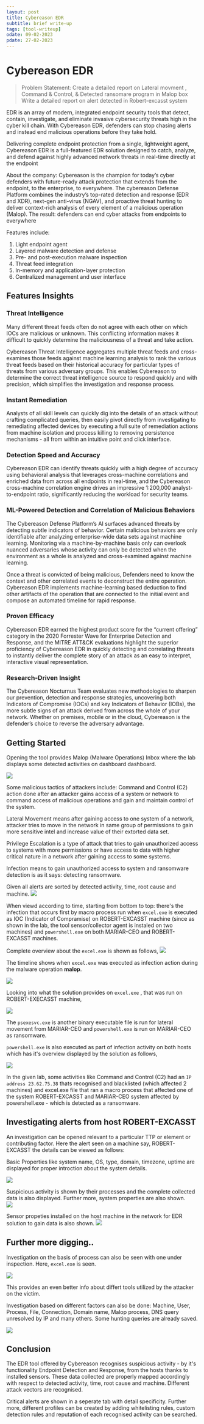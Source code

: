 ```yaml
---
layout: post
title: Cybereason EDR
subtitle: brief write-up
tags: [tool-writeup]
odate: 09-02-2023
pdate: 27-02-2023
---
```

# Cybereason EDR
> Problem Statement:
> Create a detailed report on Lateral movment , Command & Control, & Detected ransomare program 
> in Malop box Write a detailed report on alert detected in Robert-excasst system

EDR is an array of modern, integrated endpoint security tools that detect, contain, investigate, and eliminate invasive cybersecurity threats high in the cyber kill chain. With Cybereason EDR, defenders can stop chasing alerts and instead end malicious operations before they take hold.

Delivering complete endpoint protection from a single, lightweight agent, Cybereason EDR is a full-featured EDR solution designed to catch, analyze, and defend against highly advanced network threats in real-time directly at the endpoint

About the company:
Cybereason is the champion for today’s cyber defenders with future-ready attack protection that extends from the endpoint, to the enterprise, to everywhere. The cybereason Defense Platform combines the industry’s top-rated detection and response (EDR and XDR), next-gen anti-virus (NGAV), and proactive threat hunting to deliver context-rich analysis of every element of a malicious operation (Malop). The result: defenders can end cyber attacks from endpoints to everywhere

Features include:
1. Light endpoint agent
2. Layered malware detection and defense
3. Pre- and post-execution malware inspection
4. Threat feed integration
5. In-memory and application-layer protection
6. Centralized management and user interface

## Features Insights
### Threat Intelligence
Many different threat feeds often do not agree with each other on which IOCs are malicious or unknown. This conflicting information makes it difficult to quickly determine the maliciousness of a threat and take action.

Cybereason Threat Intelligence aggregates multiple threat feeds and cross-examines those feeds against machine learning analysis to rank the various threat feeds based on their historical accuracy for particular types of threats from various adversary groups. This enables Cybereason to determine the correct threat intelligence source to respond quickly and with precision, which simplifies the investigation and response process.

### Instant Remediation
Analysts of all skill levels can quickly dig into the details of an attack without crafting complicated queries, then easily pivot directly from investigating to remediating affected devices by executing a full suite of remediation actions from machine isolation and process killing to removing persistence mechanisms - all from within an intuitive point and click interface.

### Detection Speed and Accuracy
Cybereason EDR can identify threats quickly with a high degree of accuracy using behavioral analysis that leverages cross-machine correlations and enriched data from across all endpoints in real-time, and the Cybereason cross-machine correlation engine drives an impressive 1:200,000 analyst-to-endpoint ratio, significantly reducing the workload for security teams.

### ML-Powered Detection and Correlation of Malicious Behaviors
The Cybereason Defense Platform’s AI surfaces advanced threats by detecting subtle indicators of behavior. Certain malicious behaviors are only identifiable after analyzing enterprise-wide data sets against machine learning. Monitoring via a machine-by-machine basis only can overlook nuanced adversaries whose activity can only be detected when the environment as a whole is analyzed and cross-examined against machine learning.

Once a threat is convicted of being malicious, Defenders need to know the context and other correlated events to deconstruct the entire operation. Cybereason EDR implements machine-learning based deduction to find other artifacts of the operation that are connected to the initial event and compose an automated timeline for rapid response.

### Proven Efficacy
Cybereason EDR earned the highest product score for the “current offering” category in the 2020 Forrester Wave for Enterprise Detection and Response, and the MITRE ATT&CK evaluations highlight the superior proficiency of Cybereason EDR in quickly detecting and correlating threats to instantly deliver the complete story of an attack as an easy to interpret, interactive visual representation.

### Research-Driven Insight
The Cybereason Nocturnus Team evaluates new methodologies to sharpen our prevention, detection and response strategies, uncovering both Indicators of Compromise (IOCs) and key Indicators of Behavior (IOBs), the more subtle signs of an attack derived from across the whole of your network. Whether on premises, mobile or in the cloud, Cybereason is the defender’s choice to reverse the adversary advantage.

## Getting Started
Opening the tool provides Malop (Malware Operations) Inbox where the lab displays some detected activities on dashboard dashboard.

![](../../../assets/images/cybereason/discovery_board.png)

Some malicious tactics of attackers include:
Command and Control (C2) action done after an attacker gains access of a system or network to command access of malicious operations and gain and maintain control of the system.

Lateral Movement means after gaining access to one system of a network, attacker tries to move in the network in same group of permissions to gain more sensitive intel and increase value of their extorted data set.

Privilege Escalation is a type of attack that tries to gain unauthorized access to systems with more permissions or have access to data with higher critical nature in a network after gaining access to some systems.

Infection means to gain unauthorized access to system and ransomware detection is as it says: detecting ransomware.

Given all alerts are sorted by detected activity, time, root cause and machine.
![](../../../assets/images/cybereason/malop.png)

When viewd according to time, starting from bottom to top: there's the infection that occurs first by macro process run when `excel.exe` is executed as IOC (Indicator of Compramise) on ROBERT-EXCASST machine (since as shown in the lab, the tool sensor/collector agent is instaled on two machines) and `powershell.exe` on both MARIAR-CEO and ROBERT-EXCASST machines.

Complete overview about the `excel.exe` is shown as follows,
![](../../../assets/images/cybereason/proc_excel_exe_overview.png)

The timeline shows when `excel.exe` was executed as infection action during the malware operation **malop**.

![](../../../assets/images/cybereason/proc_excel_exe_more_timeline.png)

Looking into what the solution provides on `excel.exe` , that was run on ROBERT-EXECASST machine,

![](../../../assets/images/cybereason/proc_excel_exe_more_machine.png)

The `psexesvc.exe` is another binary executable file is run for lateral movement from MARIAR-CEO and `powershell.exe` is run on MARIAR-CEO as ransomware. 

`powershell.exe` is also executed as part of infection activity on both hosts which has it's overview displayed by the solution as follows,

![](../../../assets/images/cybereason/proc_pwrshl_overview.png)

In the given lab, some activities like Command and Control (C2) had an `IP address 23.62.75.38` thats recognised and blacklisted (which affected 2 machines) and excel.exe file that ran a macro process that affected one of the system ROBERT-EXCASST and MARIAR-CEO system affected by powershell.exe - which is detected as a ransomware.

## Investigating alerts from host ROBERT-EXCASST
An investigation can be opened relevant to a particular TTP or element or contributing factor. Here the alert seen on a machine say, ROBERT-EXCASST the details can be viewed as follows:

Basic Properties like system name, OS, type, domain, timezone, uptime are displayed for proper introction about the system details.

![](../../../assets/images/cybereason/investigation_by_host_robert1.png)

Suspicious activity is shown by their processes and the complete collected data is also displayed. Further more, system properties are also shown.  
![](../../../assets/images/cybereason/investigation_by_host_robert2.png)

Sensor propeties installed on the host machine in the network for EDR solution to gain data is also shown.
![](../../../assets/images/cybereason/investigation_by_host_robert3.png)

## Further more digging..
Investigation on the basis of process can also be seen with one under inspection. Here, `excel.exe` is seen.

![](../../../assets/images/cybereason/proc_excel_exe_more.png)

This provides an even better info about differt tools utilized by the attacker on the victim.

Investigation based on different factors can also be done: Machine, User, Process, File, Connection, Domain name, Malop process, DNS query unresolved by IP and many others.
Some hunting queries are already saved.

![](../../../assets/images/cybereason/investigation_saved_queries.png)

## Conclusion
The EDR tool offered by Cybereason recognises suspicious activity - by it's functionality Endpoint Detection and Response, from the hosts thanks to installed sensors. These data collected are properly mapped accordingly with respect to detected activity, time, root cause and machine. Different attack vectors are recognised. 

Critical alerts are shown in a seperate tab with detail specificity. Further more, different profiles can be created by adding whitelisting rules, custom detection rules and reputation of each recognised activity can be searched.